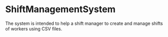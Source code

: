# ShiftManagementSystem
The system is intended to help a shift manager to create and manage shifts of workers using CSV files.
